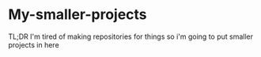 # My-smaller-projects
TL;DR I'm tired of making repositories for things so i'm going to put smaller projects in here
